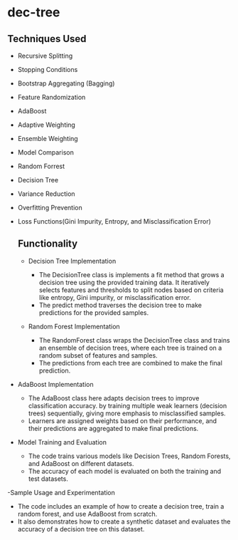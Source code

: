 # dec-tree

## Techniques Used
- Recursive Splitting
- Stopping Conditions
- Bootstrap Aggregating (Bagging)
- Feature Randomization
- AdaBoost 
- Adaptive Weighting
- Ensemble Weighting
- Model Comparison
- Random Forrest
- Decision Tree
- Variance Reduction
- Overfitting Prevention
- Loss Functions(Gini Impurity, Entropy, and Misclassification Error)

  ## Functionality
  - Decision Tree Implementation
    - The DecisionTree class is implements a fit method that grows a decision tree using the provided training data. It iteratively selects features and thresholds to split nodes based on criteria like entropy, Gini impurity, or misclassification error.
    - The predict method traverses the decision tree to make predictions for the provided samples.
  
  - Random Forest Implementation
    - The RandomForest class wraps the DecisionTree class and trains an ensemble of decision trees, where each tree is trained on a random subset of features and samples.
    - The predictions from each tree are combined to make the final prediction.

- AdaBoost Implementation
  - The AdaBoost class here adapts decision trees to improve classification accuracy.
by training multiple weak learners (decision trees) sequentially, giving more emphasis to misclassified samples.
  - Learners are assigned weights based on their performance, and their predictions are aggregated to make final predictions.

- Model Training and Evaluation
  - The code trains various models like Decision Trees, Random Forests, and AdaBoost on different datasets.
  - The accuracy of each model is evaluated on both the training and test datasets.

-Sample Usage and Experimentation
  - The code includes an example of how to create a decision tree, train a random forest, and use AdaBoost from scratch.
  - It also demonstrates how to create a synthetic dataset and evaluates the accuracy of a decision tree on this dataset.
